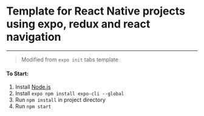 # Template for React Native projects using expo, redux and react navigation
---
>Modified from `expo init` tabs template

#### To Start:
1. Install [Node.js](https://nodejs.org/en/)
2. Install `expo npm install expo-cli --global`
3. Run `npm install` in project directory
4. Run `npm start`
